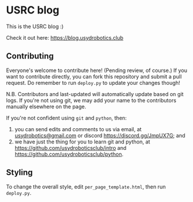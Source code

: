 # USRC blog
This is the USRC blog :)

Check it out here: https://blog.usydrobotics.club

## Contributing
Everyone's welcome to contribute here! (Pending review, of course.) If you want to contribute directly, you can fork this repository and submit a pull request. Do remember to run `deploy.py` to update your changes though!

N.B. Contributors and last-updated will automatically update based on git logs. If you're not using git, we may add your name to the contributors manually elsewhere on the page.

If you're not confident using `git` and `python`, then:
1. you can send edits and comments to us via email, at [usydrobotics@gmail.com](mailto:usydrobotics@gmail.com) or discord https://discord.gg/JmpUX7G; and 
2. we have just the thing for you to learn git and python, at https://github.com/usydroboticsclub/intro and https://github.com/usydroboticsclub/python.

## Styling
To change the overall style, edit `per_page_template.html`, then run `deploy.py`.